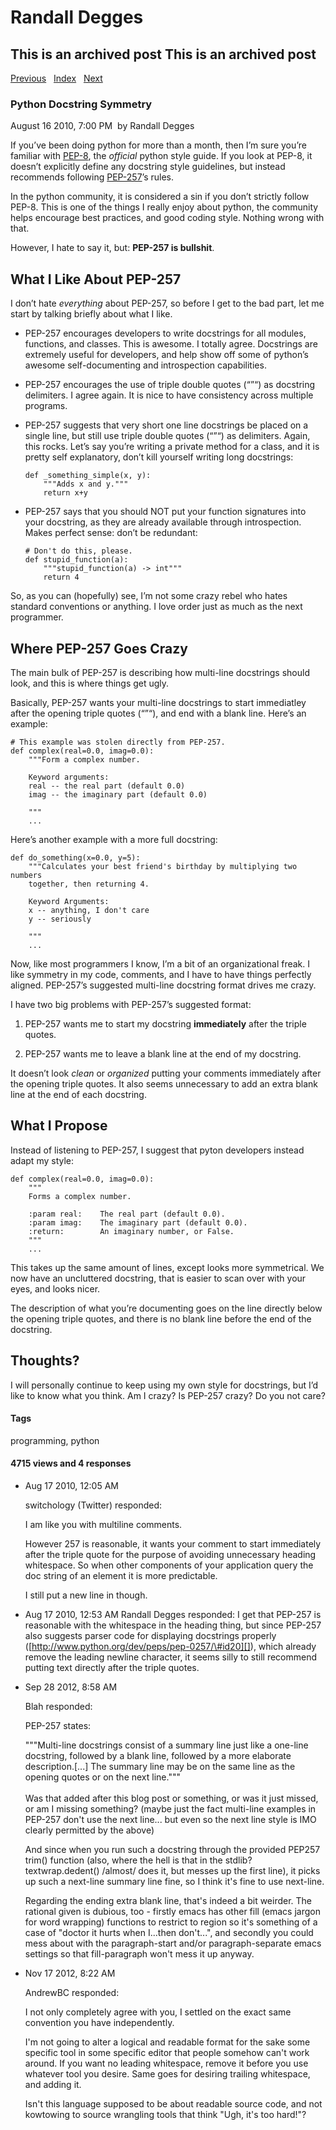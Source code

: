 # Randall Degges

## This is an archived post This is an archived post

[Previous][]   [Index][]   [Next][]

### Python Docstring Symmetry

August 16 2010, 7:00 PM  by Randall Degges

If you’ve been doing python for more than a month, then I’m sure you’re familiar
with [PEP-8][], the *official* python style guide. If you look at PEP-8, it
doesn’t explicitly define any docstring style guidelines, but instead recommends
following [PEP-257][]’s rules.

In the python community, it is considered a sin if you don’t strictly follow
PEP-8. This is one of the things I really enjoy about python, the community
helps encourage best practices, and good coding style. Nothing wrong with that.

However, I hate to say it, but: **PEP-257 is bullshit**.

## What I Like About PEP-257

I don’t hate *everything* about PEP-257, so before I get to the bad part, let me
start by talking briefly about what I like.

-   PEP-257 encourages developers to write docstrings for all modules,
    functions, and classes. This is awesome. I totally agree. Docstrings are
    extremely useful for developers, and help show off some of python’s awesome
    self-documenting and introspection capabilities.

-   PEP-257 encourages the use of triple double quotes (“”“) as docstring
    delimiters. I agree again. It is nice to have consistency across multiple
    programs.

-   PEP-257 suggests that very short one line docstrings be placed on a single
    line, but still use triple double quotes (“”“) as delimiters. Again, this
    rocks. Let’s say you’re writing a private method for a class, and it is
    pretty self explanatory, don’t kill yourself writing long docstrings:

        def _something_simple(x, y):
            """Adds x and y."""
            return x+y

-   PEP-257 says that you should NOT put your function signatures into your
    docstring, as they are already available through introspection. Makes
    perfect sense: don’t be redundant:

        # Don't do this, please.
        def stupid_function(a):
            """stupid_function(a) -> int"""
            return 4

So, as you can (hopefully) see, I’m not some crazy rebel who hates standard
conventions or anything. I love order just as much as the next programmer.

## Where PEP-257 Goes Crazy

The main bulk of PEP-257 is describing how multi-line docstrings should look,
and this is where things get ugly.

Basically, PEP-257 wants your multi-line docstrings to start immediatley after
the opening triple quotes (“”“), and end with a blank line. Here’s an example:

    # This example was stolen directly from PEP-257.
    def complex(real=0.0, imag=0.0):
        """Form a complex number.

        Keyword arguments:
        real -- the real part (default 0.0)
        imag -- the imaginary part (default 0.0)

        """
        ...

Here’s another example with a more full docstring:

    def do_something(x=0.0, y=5):
        """Calculates your best friend's birthday by multiplying two numbers
        together, then returning 4.

        Keyword Arguments:
        x -- anything, I don't care
        y -- seriously

        """
        ...

Now, like most programmers I know, I’m a bit of an organizational freak. I like
symmetry in my code, comments, and I have to have things perfectly aligned.
PEP-257’s suggested multi-line docstring format drives me crazy.

I have two big problems with PEP-257’s suggested format:

1.  PEP-257 wants me to start my docstring **immediately** after the triple
    quotes.

2.  PEP-257 wants me to leave a blank line at the end of my docstring.

It doesn’t look *clean* or *organized* putting your comments immediately after
the opening triple quotes. It also seems unnecessary to add an extra blank line
at the end of each docstring.

## What I Propose

Instead of listening to PEP-257, I suggest that pyton developers instead adapt
my style:

    def complex(real=0.0, imag=0.0):
        """
        Forms a complex number.

        :param real:    The real part (default 0.0).
        :param imag:    The imaginary part (default 0.0).
        :return:        An imaginary number, or False.
        """
        ...

This takes up the same amount of lines, except looks more symmetrical. We now
have an uncluttered docstring, that is easier to scan over with your eyes, and
looks nicer.

The description of what you’re documenting goes on the line directly below the
opening triple quotes, and there is no blank line before the end of the
docstring.

## Thoughts?

I will personally continue to keep using my own style for docstrings, but I’d
like to know what you think. Am I crazy? Is PEP-257 crazy? Do you not care?

#### Tags

programming, python

#### 4715 views and 4 responses

-   Aug 17 2010, 12:05 AM

    switchology (Twitter) responded:

    I am like you with multiline comments.

    However 257 is reasonable, it wants your comment to start immediately after
    the triple quote for the purpose of avoiding unnecessary heading whitespace.
    So when other components of your application query the doc string of an
    element it is more predictable.

    I still put a new line in though.

-   Aug 17 2010, 12:53 AM
    Randall Degges responded:
    I get that PEP-257 is reasonable with the whitespace in the heading thing,
    but since PEP-257 also suggests parser code for displaying docstrings
    properly ([http://www.python.org/dev/peps/pep-0257/\#id20][]), which already
    remove the leading newline character, it seems silly to still recommend
    putting text directly after the triple quotes.
-   Sep 28 2012, 8:58 AM

    Blah responded:

    PEP-257 states:

    """Multi-line docstrings consist of a summary line just like a one-line
    docstring, followed by a blank line, followed by a more elaborate
    description.[...] The summary line may be on the same line as the opening
    quotes or on the next line."""\
     \
    Was that added after this blog post or something, or was it just missed, or
    am I missing something? (maybe just the fact multi-line examples in PEP-257
    don't use the next line... but even so the next line style is IMO clearly
    permitted by the above)

    And since when you run such a docstring through the provided PEP257 trim()
    function (also, where the hell is that in the stdlib? textwrap.dedent()
    /almost/ does it, but messes up the first line), it picks up such a
    next-line summary line fine, so I think it's fine to use next-line.

    Regarding the ending extra blank line, that's indeed a bit weirder. The
    rational given is dubious, too - firstly emacs has other fill (emacs jargon
    for word wrapping) functions to restrict to region so it's something of a
    case of "doctor it hurts when I...then don't...", and secondly you could
    mess about with the paragraph-start and/or paragraph-separate emacs settings
    so that fill-paragraph won't mess it up anyway.

-   Nov 17 2012, 8:22 AM

    AndrewBC responded:

    I not only completely agree with you, I settled on the exact same convention
    you have independently.

    I'm not going to alter a logical and readable format for the sake some
    specific tool in some specific editor that people somehow can't work around.
    If you want no leading whitespace, remove it before you use whatever tool
    you desire. Same goes for desiring trailing whitespace, and adding it.

    Isn't this language supposed to be about readable source code, and not
    kowtowing to source wrangling tools that think "Ugh, it's too hard!"?

  [Previous]: ../../../posts/2010/08/asterisk-expression-truthiness.html
  [Index]: ../../../index-6.html
  [Next]: ../../../posts/2010/08/how-to-streamline-asterisk.html
  [PEP-8]: http://www.python.org/dev/peps/pep-0008/
  [PEP-257]: http://www.python.org/dev/peps/pep-0257
  [http://www.python.org/dev/peps/pep-0257/\#id20]: http://www.python.org/dev/peps/pep-0257/#id20
